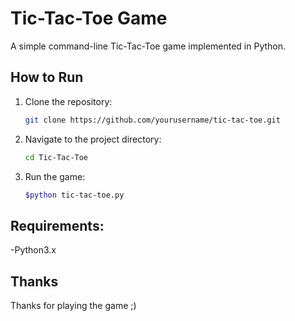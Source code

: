 # Tic-Tac-Toe Game

A simple command-line Tic-Tac-Toe game implemented in Python.

## How to Run

1. Clone the repository:
   ```bash
   git clone https://github.com/yourusername/tic-tac-toe.git

2. Navigate to the project directory: 
   ```bash
   cd Tic-Tac-Toe

3. Run the game:
   ```bash
   $python tic-tac-toe.py 

## Requirements: 
 -Python3.x


## Thanks 
Thanks for playing the game ;) 
